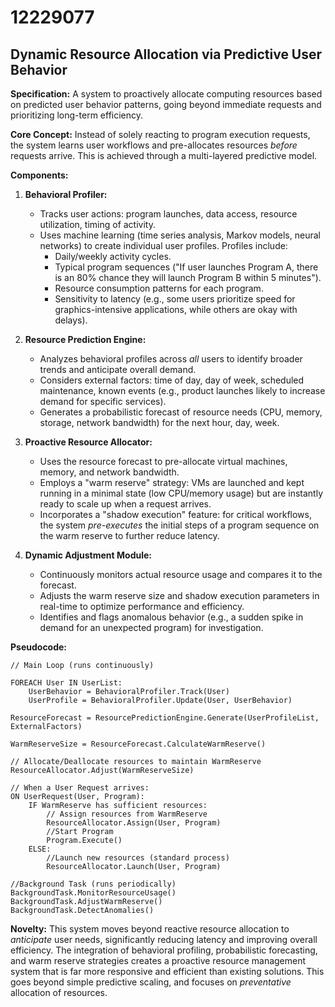 # 12229077

## Dynamic Resource Allocation via Predictive User Behavior

**Specification:** A system to proactively allocate computing resources based on predicted user behavior patterns, going beyond immediate requests and prioritizing long-term efficiency.

**Core Concept:** Instead of solely reacting to program execution requests, the system learns user workflows and pre-allocates resources *before* requests arrive. This is achieved through a multi-layered predictive model.

**Components:**

1.  **Behavioral Profiler:**
    *   Tracks user actions: program launches, data access, resource utilization, timing of activity.
    *   Uses machine learning (time series analysis, Markov models, neural networks) to create individual user profiles.  Profiles include:
        *   Daily/weekly activity cycles.
        *   Typical program sequences ("If user launches Program A, there is an 80% chance they will launch Program B within 5 minutes").
        *   Resource consumption patterns for each program.
        *   Sensitivity to latency (e.g., some users prioritize speed for graphics-intensive applications, while others are okay with delays).

2.  **Resource Prediction Engine:**
    *   Analyzes behavioral profiles across *all* users to identify broader trends and anticipate overall demand.
    *   Considers external factors: time of day, day of week, scheduled maintenance, known events (e.g., product launches likely to increase demand for specific services).
    *   Generates a probabilistic forecast of resource needs (CPU, memory, storage, network bandwidth) for the next hour, day, week.

3.  **Proactive Resource Allocator:**
    *   Uses the resource forecast to pre-allocate virtual machines, memory, and network bandwidth.
    *   Employs a "warm reserve" strategy: VMs are launched and kept running in a minimal state (low CPU/memory usage) but are instantly ready to scale up when a request arrives.
    *   Incorporates a "shadow execution" feature: for critical workflows, the system *pre-executes* the initial steps of a program sequence on the warm reserve to further reduce latency.

4.  **Dynamic Adjustment Module:**
    *   Continuously monitors actual resource usage and compares it to the forecast.
    *   Adjusts the warm reserve size and shadow execution parameters in real-time to optimize performance and efficiency.
    *   Identifies and flags anomalous behavior (e.g., a sudden spike in demand for an unexpected program) for investigation.

**Pseudocode:**

```
// Main Loop (runs continuously)

FOREACH User IN UserList:
    UserBehavior = BehavioralProfiler.Track(User)
    UserProfile = BehavioralProfiler.Update(User, UserBehavior)

ResourceForecast = ResourcePredictionEngine.Generate(UserProfileList, ExternalFactors)

WarmReserveSize = ResourceForecast.CalculateWarmReserve()

// Allocate/Deallocate resources to maintain WarmReserve
ResourceAllocator.Adjust(WarmReserveSize)

// When a User Request arrives:
ON UserRequest(User, Program):
    IF WarmReserve has sufficient resources:
        // Assign resources from WarmReserve
        ResourceAllocator.Assign(User, Program)
        //Start Program
        Program.Execute()
    ELSE:
        //Launch new resources (standard process)
        ResourceAllocator.Launch(User, Program)

//Background Task (runs periodically)
BackgroundTask.MonitorResourceUsage()
BackgroundTask.AdjustWarmReserve()
BackgroundTask.DetectAnomalies()

```

**Novelty:** This system moves beyond reactive resource allocation to *anticipate* user needs, significantly reducing latency and improving overall efficiency. The integration of behavioral profiling, probabilistic forecasting, and warm reserve strategies creates a proactive resource management system that is far more responsive and efficient than existing solutions.  This goes beyond simple predictive scaling, and focuses on *preventative* allocation of resources.